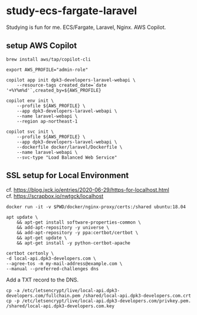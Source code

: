 # study-ecs-fargate-laravel
Studying is fun for me. ECS/Fargate, Laravel, Nginx. AWS Copilot.

## setup AWS Copilot

```
brew install aws/tap/copilot-cli
```

```
export AWS_PROFILE="admin-role"
```

```
copilot app init dpk3-developers-laravel-webapi \
    --resource-tags created_date=`date '+%Y%m%d'`,created_by=${AWS_PROFILE}
```

```
copilot env init \
    --profile ${AWS_PROFILE} \
    --app dpk3-developers-laravel-webapi \
    --name laravel-webapi \
    --region ap-northeast-1
```

```
copilot svc init \
    --profile ${AWS_PROFILE} \
    --app dpk3-developers-laravel-webapi \
    --dockerfile docker/laravel/Dockerfile \
    --name laravel-webapi \
    --svc-type "Load Balanced Web Service"
```

## SSL setup for Local Environment

cf. https://blog.jxck.io/entries/2020-06-29/https-for-localhost.html  
cf. https://scrapbox.io/nwtgck/localhost

```
docker run -it -v $PWD/docker/nginx-proxy/certs:/shared ubuntu:18.04
```

```
apt update \
    && apt-get install software-properties-common \
    && add-apt-repository -y universe \
    && add-apt-repository -y ppa:certbot/certbot \
    && apt-get update \
    && apt-get install -y python-certbot-apache
```

```
certbot certonly \
-d local-api.dpk3-developers.com \
--agree-tos -m my-mail-address@example.com \
--manual --preferred-challenges dns
```

Add a TXT record to the DNS.

```
cp -a /etc/letsencrypt/live/local-api.dpk3-developers.com/fullchain.pem /shared/local-api.dpk3-developers.com.crt
cp -p /etc/letsencrypt/live/local-api.dpk3-developers.com/privkey.pem.  /shared/local-api.dpk3-developers.com.key
```
